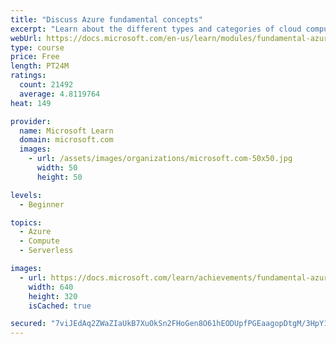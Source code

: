 ```yaml
---
title: "Discuss Azure fundamental concepts"
excerpt: "Learn about the different types and categories of cloud computing."
webUrl: https://docs.microsoft.com/en-us/learn/modules/fundamental-azure-concepts/
type: course
price: Free
length: PT24M
ratings:
  count: 21492
  average: 4.8119764
heat: 149

provider:
  name: Microsoft Learn
  domain: microsoft.com
  images:
    - url: /assets/images/organizations/microsoft.com-50x50.jpg
      width: 50
      height: 50

levels:
  - Beginner

topics:
  - Azure
  - Compute
  - Serverless

images:
  - url: https://docs.microsoft.com/learn/achievements/fundamental-azure-concepts-social.png
    width: 640
    height: 320
    isCached: true

secured: "7viJEdAq2ZWaZIaUkB7XuOkSn2FHoGen8O61hEODUpfPGEaagopDtgM/3HpY1pGoCuNrJviSgmwzoQGoeUHGmZ1pi7evBFy6ncfyZ7XRD4WNXSUgTtm3P3KRqNdwRhkRu+I+6XAvjJY9VbKfi9Io8ybYhxxJi/w9P9aH+0u6wfZ+OjuKEn/5THmH8zNwTOR4A+bnDpTmP5zhK3n/D+woercaYrQ8pMn374QzQie5eXgWY+BJm1s0GSvLohTfDt/Avtf6oc3tiCNzdkpxypVuGb1LqXL/Fuj1nYqcAupFAAKcmRdzGFQw+vZ1jrc67WLKqKrfmtdhFsiggtNsLybV1ULxZj/FeGG3LvRkk/ZLu07rEGcaT0GGgf0n0IUvVjDfVHcw54JMDlY66gxyZa32YUlMmBoTZkOhjzl8Js+1b4698VvDt+4zeKx584tkv+zd;tWNylYwzBeXER8Ij1qiDvQ=="
---
```


